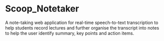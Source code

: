 # Scoop_Notetaker
A note-taking web application for real-time speech-to-text transcription to help students record lectures and further organise the transcript into notes to help the user identify summary, key points and action items. 

